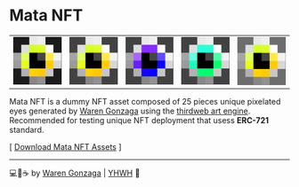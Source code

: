 # Mata NFT

| | | | | |
| --- | --- | --- | --- | --- |
| ![0](images/0.png) | ![1](images/1.png) | ![2](images/2.png) | ![3](images/3.png) | ![4](images/4.png) |

Mata NFT is a dummy NFT asset composed of 25 pieces unique pixelated eyes generated by [Waren Gonzaga](https://warengonzaga.com) using the [thirdweb art engine](https://github.com/warengonzaga/thirdweb-art-engine). Recommended for testing unique NFT deployment that usess **ERC-721** standard.

[ [Download Mata NFT Assets](../../../builds/mata-nft.zip) ]

---

💻💖☕ by [Waren Gonzaga](https://warengonzaga.com) | [YHWH](https://youtu.be/HHrxS4diLew?t=44) 🙏
